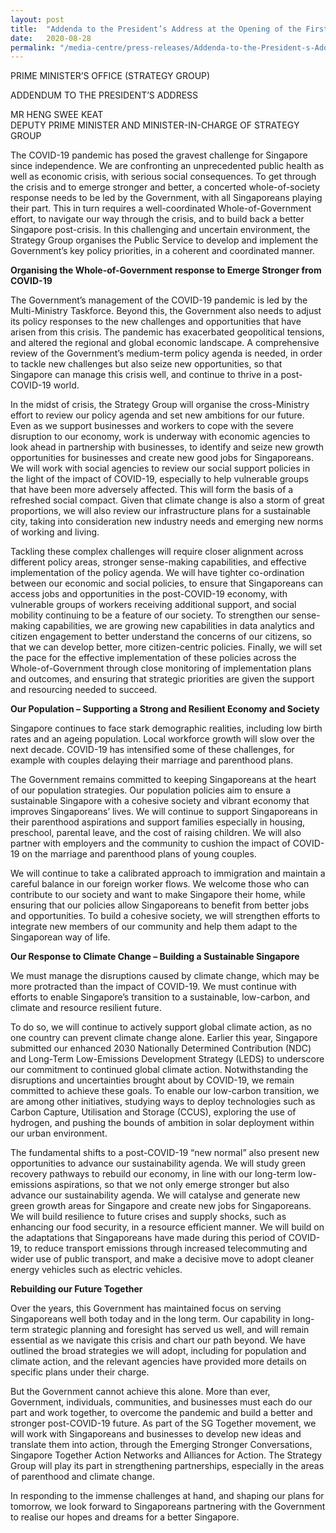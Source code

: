 ```yaml
---
layout: post
title:  "Addenda to the President’s Address at the Opening of the First Session of the 14th Parliament"
date:   2020-08-28
permalink: "/media-centre/press-releases/Addenda-to-the-President-s-Address-at-the-Opening-of-the-First-Session-of-the-14th-Parliament"
---
```


PRIME MINISTER’S OFFICE
(STRATEGY GROUP)

ADDENDUM TO THE PRESIDENT’S ADDRESS

MR HENG SWEE KEAT  
DEPUTY PRIME MINISTER AND MINISTER-IN-CHARGE OF STRATEGY GROUP

The COVID-19 pandemic has posed the gravest challenge for Singapore since independence. We are confronting an unprecedented public health as well as economic crisis, with serious social consequences. To get through the crisis and to emerge stronger and better, a concerted whole-of-society response needs to be led by the Government, with all Singaporeans playing their part. This in turn requires a well-coordinated Whole-of-Government effort, to navigate our way through the crisis, and to build back a better Singapore post-crisis. In this challenging and uncertain environment, the Strategy Group organises the Public Service to develop and implement the Government’s key policy priorities, in a coherent and coordinated manner. 

**Organising the Whole-of-Government response to Emerge Stronger from COVID-19**

The Government’s management of the COVID-19 pandemic is led by the Multi-Ministry Taskforce. Beyond this, the Government also needs to adjust its policy responses to the new challenges and opportunities that have arisen from this crisis. The pandemic has exacerbated geopolitical tensions, and altered the regional and global economic landscape. A comprehensive review of the Government’s medium-term policy agenda is needed, in order to tackle new challenges but also seize new opportunities, so that Singapore can manage this crisis well, and continue to thrive in a post-COVID-19 world. 

In the midst of crisis, the Strategy Group will organise the cross-Ministry effort to review our policy agenda and set new ambitions for our future. Even as we support businesses and workers to cope with the severe disruption to our economy, work is underway with economic agencies to look ahead in partnership with businesses, to identify and seize new growth opportunities for businesses and create new good jobs for Singaporeans. We will work with social agencies to review our social support policies in the light of the impact of COVID-19, especially to help vulnerable groups that have been more adversely affected. This will form the basis of a refreshed social compact. Given that climate change is also a storm of great proportions, we will also review our infrastructure plans for a sustainable city, taking into consideration new industry needs and emerging new norms of working and living. 

Tackling these complex challenges will require closer alignment across different policy areas, stronger sense-making capabilities, and effective implementation of the policy agenda. We will have tighter co-ordination between our economic and social policies, to ensure that Singaporeans can access jobs and opportunities in the post-COVID-19 economy, with vulnerable groups of workers receiving additional support, and social mobility continuing to be a feature of our society. To strengthen our sense-making capabilities, we are growing new capabilities in data analytics and citizen engagement to better understand the concerns of our citizens, so that we can develop better, more citizen-centric policies. Finally, we will set the pace for the effective implementation of these policies across the Whole-of-Government through close monitoring of implementation plans and outcomes, and ensuring that strategic priorities are given the support and resourcing needed to succeed. 

**Our Population – Supporting a Strong and Resilient Economy and Society**

Singapore continues to face stark demographic realities, including low birth rates and an ageing population. Local workforce growth will slow over the next decade. COVID-19 has intensified some of these challenges, for example with couples delaying their marriage and parenthood plans. 

The Government remains committed to keeping Singaporeans at the heart of our population strategies. Our population policies aim to ensure a sustainable Singapore with a cohesive society and vibrant economy that improves Singaporeans’ lives. We will continue to support Singaporeans in their parenthood aspirations and support families especially in housing, preschool, parental leave, and the cost of raising children.  We will also partner with employers and the community to cushion the impact of COVID-19 on the marriage and parenthood plans of young couples.

We will continue to take a calibrated approach to immigration and maintain a careful balance in our foreign worker flows. We welcome those who can contribute to our society and want to make Singapore their home, while ensuring that our policies allow Singaporeans to benefit from better jobs and opportunities. To build a cohesive society, we will strengthen efforts to integrate new members of our community and help them adapt to the Singaporean way of life.

**Our Response to Climate Change – Building a Sustainable Singapore**

We must manage the disruptions caused by climate change, which may be more protracted than the impact of COVID-19. We must continue with efforts to enable Singapore’s transition to a sustainable, low-carbon, and climate and resource resilient future.

To do so, we will continue to actively support global climate action, as no one country can prevent climate change alone. Earlier this year, Singapore submitted our enhanced 2030 Nationally Determined Contribution (NDC) and Long-Term Low-Emissions Development Strategy (LEDS) to underscore our commitment to continued global climate action. Notwithstanding the disruptions and uncertainties brought about by COVID-19, we remain committed to achieve these goals. To enable our low-carbon transition, we are among other initiatives, studying ways to deploy technologies such as Carbon Capture, Utilisation and Storage (CCUS), exploring the use of hydrogen, and pushing the bounds of ambition in solar deployment within our urban environment. 

The fundamental shifts to a post-COVID-19 “new normal” also present new opportunities to advance our sustainability agenda. We will study green recovery pathways to rebuild our economy, in line with our long-term low-emissions aspirations, so that we not only emerge stronger but also advance our sustainability agenda. We will catalyse and generate new green growth areas for Singapore and create new jobs for Singaporeans. We will build resilience to future crises and supply shocks, such as enhancing our food security, in a resource efficient manner. We will build on the adaptations that Singaporeans have made during this period of COVID-19, to reduce transport emissions through increased telecommuting and wider use of public transport, and make a decisive move to adopt cleaner energy vehicles such as electric vehicles. 

**Rebuilding our Future Together**

Over the years, this Government has maintained focus on serving Singaporeans well both today and in the long term. Our capability in long-term strategic planning and foresight has served us well, and will remain essential as we navigate this crisis and chart our path beyond. We have outlined the broad strategies we will adopt, including for population and climate action, and the relevant agencies have provided more details on specific plans under their charge. 

But the Government cannot achieve this alone. More than ever, Government, individuals, communities, and businesses must each do our part and work together, to overcome the pandemic and build a better and stronger post-COVID-19 future. As part of the SG Together movement, we will work with Singaporeans and businesses to develop new ideas and translate them into action, through the Emerging Stronger Conversations, Singapore Together Action Networks and Alliances for Action. The Strategy Group will play its part in strengthening partnerships, especially in the areas of parenthood and climate change. 

In responding to the immense challenges at hand, and shaping our plans for tomorrow, we look forward to Singaporeans partnering with the Government to realise our hopes and dreams for a better Singapore.
